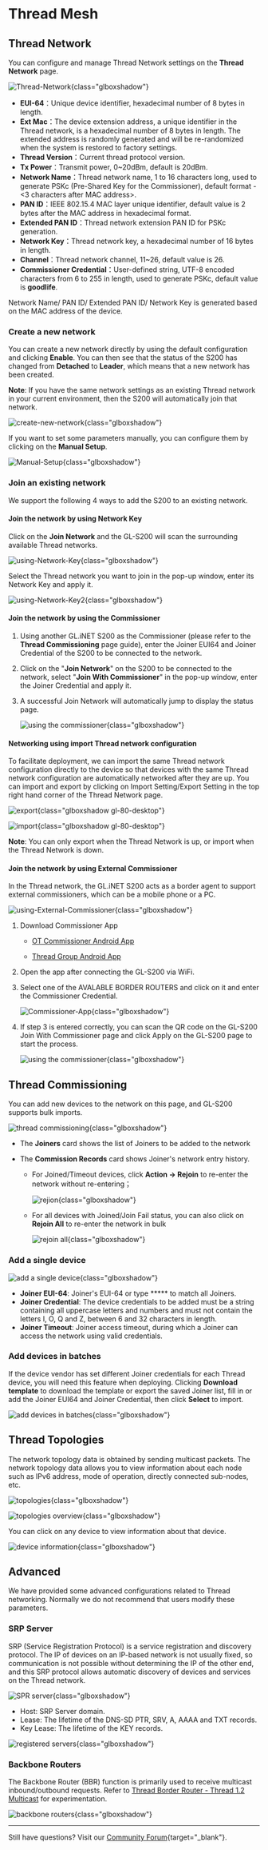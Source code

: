 # Thread Mesh

## Thread Network

You can configure and manage Thread Network settings on the **Thread Network** page.

![Thread-Network](https://static.gl-inet.com/docs-iot/en/thread-web-guide/Thread-Network.png){class="glboxshadow"}

- **EUI-64**：Unique device identifier, hexadecimal number of 8 bytes in length.
- **Ext Mac**：The device extension address, a unique identifier in the Thread network, is a hexadecimal number of 8 bytes in length. The extended address is randomly generated and will be re-randomized when the system is restored to factory settings.
- **Thread Version**：Current thread protocol version.
- **Tx Power**：Transmit power, 0~20dBm, default is 20dBm.
- **Network Name**：Thread network name, 1 to 16 characters long, used to generate PSKc (Pre-Shared Key for the Commissioner), default format <GL-model> - <3 characters after MAC address>.
- **PAN ID**：IEEE 802.15.4 MAC layer unique identifier, default value is 2 bytes after the MAC address in hexadecimal format.
- **Extended PAN ID**：Thread network extension PAN ID for PSKc generation.
- **Network Key**：Thread network key, a hexadecimal number of 16 bytes in length.
- **Channel**：Thread network channel, 11~26, default value is 26.
- **Commissioner Credential**：User-defined string, UTF-8 encoded characters from 6 to 255 in length, used to generate PSKc, default value is **goodlife**.

Network Name/ PAN ID/ Extended PAN ID/ Network Key is generated based on the MAC address of the device.

### Create a new network

You can create a new network directly by using the default configuration and clicking **Enable**. You can then see that the status of the S200 has changed from **Detached** to **Leader**, which means that a new network has been created.

**Note**: If you have the same network settings as an existing Thread network in your current environment, then the S200 will automatically join that network.

![create-new-network](https://static.gl-inet.com/docs-iot/en/thread-web-guide/create-new-network.png){class="glboxshadow"}

If you want to set some parameters manually, you can configure them by clicking on the **Manual Setup**.

![Manual-Setup](https://static.gl-inet.com/docs-iot/en/thread-web-guide/Manual-Setup.png){class="glboxshadow"}

### Join an existing network

We support the following 4 ways to add the S200 to an existing network.

#### Join the network by using Network Key

Click on the **Join Network** and the GL-S200 will scan the surrounding available Thread networks.

![using-Network-Key](https://static.gl-inet.com/docs-iot/en/thread-web-guide/using-Network-Key.png){class="glboxshadow"}

Select the Thread network you want to join in the pop-up window, enter its Network Key and apply it.

![using-Network-Key2](https://static.gl-inet.com/docs-iot/en/thread-web-guide/using-Network-Key2.png){class="glboxshadow"}

#### Join the network by using the Commissioner

1. Using another GL.iNET S200 as the Commissioner (please refer to the **Thread Commissioning** page guide), enter the Joiner EUI64 and Joiner Credential of the S200 to be connected to the network.

2. Click on the  "**Join Network**" on the S200 to be connected to the network, select "**Join With Commissioner**" in the pop-up window, enter the Joiner Credential and apply it.

3. A successful Join Network will automatically jump to display the status page.

    ![using the commissioner](https://static.gl-inet.com/docs-iot/en/thread-web-guide/using-the-Commissioner.png){class="glboxshadow"}

#### Networking using import Thread network configuration

To facilitate deployment, we can import the same Thread network configuration directly to the device so that devices with the same Thread network configuration are automatically networked after they are up.
You can import and export by clicking on Import Setting/Export Setting in the top right hand corner of the Thread Network page.


![export](https://static.gl-inet.com/docs-iot/en/thread-web-guide/export.png){class="glboxshadow gl-80-desktop"}

![import](https://static.gl-inet.com/docs-iot/en/thread-web-guide/import.png){class="glboxshadow gl-80-desktop"}

**Note**: You can only export when the Thread Network is up, or import when the Thread Network is down.

#### Join the network by using External Commissioner

In the Thread network, the GL.iNET S200 acts as a border agent to support external commissioners, which can be a mobile phone or a PC.

![using-External-Commissioner](https://static.gl-inet.com/docs-iot/en/thread-web-guide/using-External-Commissioner.png){class="glboxshadow"}

1. Download Commissioner App

    - [OT Commissioner Android App](https://github.com/openthread/ot-commissioner/tree/main/android)

    - [Thread Group Android App](https://play.google.com/store/apps/details?id=org.threadgroup.commissioner&hl=en)

2. Open the app after connecting the GL-S200 via WiFi.

3. Select one of the AVALABLE BORDER ROUTERS and click on it and enter the Commissioner Credential.

    ![Commissioner-App](https://static.gl-inet.com/docs-iot/en/thread-web-guide/Commissioner-App.png){class="glboxshadow"}

4. If step 3 is entered correctly, you can scan the QR code on the GL-S200 Join With Commissioner page and click Apply on the GL-S200 page to start the process.

    ![using the commissioner](https://static.gl-inet.com/docs-iot/en/thread-web-guide/using-the-Commissioner.png){class="glboxshadow"}

## Thread Commissioning

You can add new devices to the network on this page, and GL-S200 supports bulk imports.

![thread commissioning](https://static.gl-inet.com/docs-iot/en/thread-web-guide/Commissioning.png){class="glboxshadow"}

- The **Joiners** card shows the list of Joiners to be added to the network

- The **Commission Records** card shows Joiner's network entry history.

    - For Joined/Timeout devices, click **Action -> Rejoin** to re-enter the network without re-entering；

        ![rejion](https://static.gl-inet.com/docs-iot/en/thread-web-guide/rejoin.png){class="glboxshadow"}

    - For all devices with Joined/Join Fail status, you can also click on **Rejoin All** to re-enter the network in bulk

        ![rejoin all](https://static.gl-inet.com/docs-iot/en/thread-web-guide/rejoin-all.png){class="glboxshadow"}

### Add a single device

![add a single device](https://static.gl-inet.com/docs-iot/en/thread-web-guide/Add-a-single-device.png){class="glboxshadow"}

- **Joiner EUI-64**: Joiner's EUI-64 or type ***** to match all Joiners.
- **Joiner Credential**: The device credentials to be added must be a string containing all uppercase letters and numbers and must not contain the letters I, O, Q and Z, between 6 and 32 characters in length.
- **Joiner Timeout**: Joiner access timeout, during which a Joiner can access the network using valid credentials.

### Add devices in batches

If the device vendor has set different Joiner credentials for each Thread device, you will need this feature when deploying. Clicking **Download template** to download the template or export the saved Joiner list, fill in or add the Joiner EUI64 and Joiner Credential, then click **Select** to import.

![add devices in batches](https://static.gl-inet.com/docs-iot/en/thread-web-guide/Add-devices-in-batches.png){class="glboxshadow"}

## Thread Topologies

The network topology data is obtained by sending multicast packets. The network topology data allows you to view information about each node such as IPv6 address, mode of operation, directly connected sub-nodes, etc.

![topologies](https://static.gl-inet.com/docs-iot/en/thread-web-guide/Topologies.png){class="glboxshadow"}

![topologies overview](https://static.gl-inet.com/docs-iot/en/thread-web-guide/topologies-Overview.png){class="glboxshadow"}

You can click on any device to view information about that device.

![device information](https://static.gl-inet.com/docs-iot/en/thread-web-guide/device-information.png){class="glboxshadow"}

## Advanced

We have provided some advanced configurations related to Thread networking. Normally we do not recommend that users modify these parameters.

### SRP Server

SRP (Service Registration Protocol) is a service registration and discovery protocol. The IP of devices on an IP-based network is not usually fixed, so communication is not possible without determining the IP of the other end, and this SRP protocol allows automatic discovery of devices and services on the Thread network.

![SPR server](https://static.gl-inet.com/docs-iot/en/thread-web-guide/SRP-Server.png){class="glboxshadow"}

- Host: SRP Server domain.
- Lease: The lifetime of the DNS-SD PTR, SRV, A, AAAA and TXT records.
- Key Lease: The lifetime of the KEY records.

![registered servers](https://static.gl-inet.com/docs-iot/en/thread-web-guide/srp-Services.png){class="glboxshadow"}

### Backbone Routers

The Backbone Router (BBR) function is primarily used to receive multicast inbound/outbound requests. Refer to [Thread Border Router - Thread 1.2 Multicast](https://openthread.google.cn/codelabs/openthread-border-router-ipv6-multicast#0) for experimentation.

![backbone routers](https://static.gl-inet.com/docs-iot/en/thread-web-guide/Backbone-Routers.png){class="glboxshadow"}

---

Still have questions? Visit our [Community Forum](https://forum.gl-inet.com){target="_blank"}.
